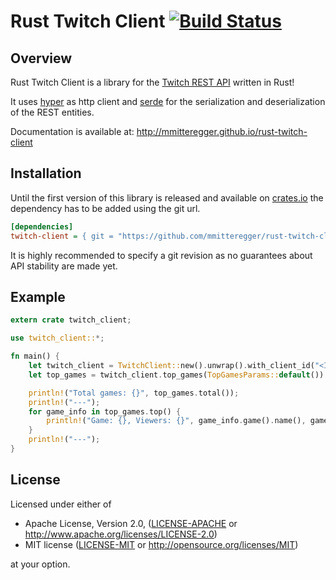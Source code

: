 # Rust Twitch Client [![Build Status](https://travis-ci.org/mmitteregger/rust-twitch-client.svg?branch=master)](https://travis-ci.org/mmitteregger/rust-twitch-client)

## Overview

Rust Twitch Client is a library for the [Twitch REST API](https://github.com/justintv/Twitch-API) written in Rust!

It uses [hyper](https://github.com/hyperium/hyper) as http client
and [serde](https://github.com/serde-rs/serde) for the serialization and deserialization of the REST entities.

Documentation is available at: http://mmitteregger.github.io/rust-twitch-client

## Installation

Until the first version of this library is released and available on [crates.io](https://crates.io)
the dependency has to be added using the git url.

```INI
[dependencies]
twitch-client = { git = "https://github.com/mmitteregger/rust-twitch-client.git", rev = "..." }
```

It is highly recommended to specify a git revision as no guarantees about API stability are made yet.

## Example

```rust
extern crate twitch_client;

use twitch_client::*;

fn main() {
    let twitch_client = TwitchClient::new().unwrap().with_client_id("<INSERT_YOU_CLIENT_ID_HERE>");
    let top_games = twitch_client.top_games(TopGamesParams::default()).unwrap();

    println!("Total games: {}", top_games.total());
    println!("---");
    for game_info in top_games.top() {
        println!("Game: {}, Viewers: {}", game_info.game().name(), game_info.viewers());
    }
    println!("---");
}
```

## License

Licensed under either of

 * Apache License, Version 2.0, ([LICENSE-APACHE](LICENSE-APACHE) or http://www.apache.org/licenses/LICENSE-2.0)
 * MIT license ([LICENSE-MIT](LICENSE-MIT) or http://opensource.org/licenses/MIT)

at your option.
